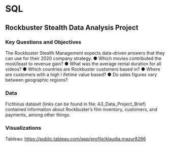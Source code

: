 # SQL
## Rockbuster Stealth Data Analysis Project
### Key Questions and Objectives
The Rockbuster Stealth Management expects data-driven answers that they can use for their 2020 company strategy. 
● Which movies contributed the most/least to revenue gain?
● What was the average rental duration for all videos?
● Which countries are Rockbuster customers based in?
● Where are customers with a high l ifetime value based?
● Do sales figures vary between geographic regions?

### Data
Fictitious dataset (links can be found in file: A3_Data_Project_Brief) contained information about Rockbuster’s film inventory, customers, and payments, among other things.

### Visualizations 
Tableau: https://public.tableau.com/app/profile/klaudia.mazur8266 


